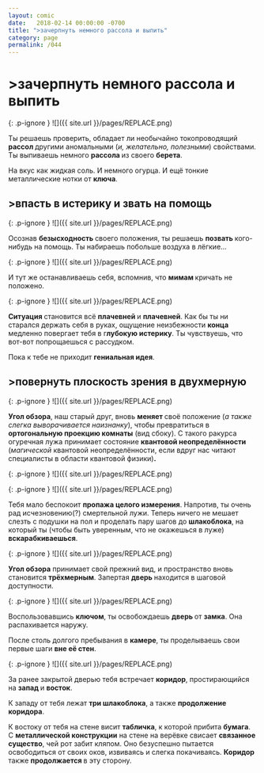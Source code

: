 ```yaml
---
layout: comic
date:   2018-02-14 00:00:00 -0700
title: ">зачерпнуть немного рассола и выпить"
category: page
permalink: /044
---
```

# >зачерпнуть немного рассола и выпить

{: .p-ignore }
![]({{ site.url }}/pages/REPLACE.png)

Ты решаешь проверить, обладает ли необычайно токопроводящий <strong>рассол </strong>другими аномальными (<em>и, желательно, полезными</em>) свойствами. Ты выпиваешь немного <strong>рассола </strong>из своего <strong>берета</strong>.

На вкус как жидкая соль. И немного огурца. И ещё тонкие металлические нотки от <strong>ключа</strong>.

## >впасть в истерику и звать на помощь

{: .p-ignore }
![]({{ site.url }}/pages/REPLACE.png)

Осознав <strong>безысходность </strong>своего положения, ты решаешь <strong>позвать </strong>кого-нибудь на помощь. Ты набираешь побольше воздуха в лёгкие…

{: .p-ignore }
![]({{ site.url }}/pages/REPLACE.png)

И тут же останавливаешь себя, вспомнив, что <strong>мимам </strong>кричать не положено.

{: .p-ignore }
![]({{ site.url }}/pages/REPLACE.png)

<strong>Ситуация </strong>становится всё <strong>плачевней </strong>и <strong>плачевней</strong>. Как бы ты ни старался держать себя в руках, ощущение неизбежности <strong>конца </strong>медленно повергает тебя в г<strong>лубокую истерику</strong>. Ты чувствуешь, что вот-вот попрощаешься с рассудком.

Пока к тебе не приходит <strong>гениальная идея</strong>.

## >повернуть плоскость зрения в двухмерную

{: .p-ignore }
![]({{ site.url }}/pages/REPLACE.png)

<strong>Угол обзора</strong>, наш старый друг, вновь <strong>меняет </strong>своё положение (<em>а также слегка выворачивается наизнанку</em>), чтобы превратиться в <strong>ортогональную проекцию комнаты</strong> (вид сбоку). С такого ракурса огуречная лужа принимает состояние <strong>квантовой неопределённости </strong>(<em>магической </em>квантовой неопределённости, если вдруг нас читают специалисты в области квантовой физики)<strong>.</strong>

{: .p-ignore }
![]({{ site.url }}/pages/REPLACE.png)

{: .p-ignore }
![]({{ site.url }}/pages/REPLACE.png)

Тебя мало беспокоит <strong>пропажа целого измерения</strong>. Напротив, ты очень рад исчезновению(?) смертельной лужи. Теперь ничего не мешает слезть с подушки на пол и проделать пару шагов до <strong>шлакоблока</strong>, на который ты (чтобы быть уверенным, что не окажешься в луже) <strong>вскарабкиваешься</strong>.

{: .p-ignore }
![]({{ site.url }}/pages/REPLACE.png)

<strong>Угол обзора</strong> принимает свой прежний вид, и пространство вновь становится <strong>трёхмерным</strong>. Запертая <strong>дверь </strong>находится в шаговой доступности.

{: .p-ignore }
![]({{ site.url }}/pages/REPLACE.png)

Воспользовавшись <strong>ключом</strong>, ты освобождаешь <strong>дверь </strong>от <strong>замка</strong>. Она распахивается наружу.

После столь долгого пребывания в <strong>камере</strong>, ты проделываешь свои первые шаги <strong>вне её стен</strong>.

{: .p-ignore }
![]({{ site.url }}/pages/REPLACE.png)

За ранее закрытой дверью тебя встречает <strong>коридор</strong>, простирающийся на <strong>запад </strong>и <strong>восток</strong>.

К западу от тебя лежат <strong>три шлакоблока</strong>, а также <strong>продолжение коридора</strong>.

К востоку от тебя на стене висит <strong>табличка</strong>, к которой прибита <strong>бумага</strong>. С <strong>металлической конструкции</strong> на стене на верёвке свисает <strong>связанное существо</strong>, чей рот забит кляпом. Оно безуспешно пытается освободиться от своих оков, извиваясь и слегка покачиваясь. <strong>Коридор </strong>также <strong>продолжается </strong>в эту сторону.
